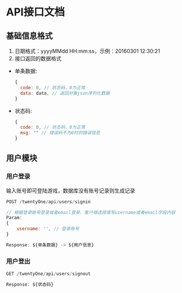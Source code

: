 # API接口文档

## 基础信息格式

1. 日期格式：yyyyMMdd HH:mm:ss，示例：20160301 12:30:21
2. 接口返回的数据格式
  - 单条数据:
    ```javascript
    {
      code: 0, // 状态码，0为正常
      data: data, // 返回对象json序列化数据
    }
    ```
  - 状态码:
    ```javascript
    {
      code: 0, // 状态码，0为正常
      msg: "" // 错误码不为0时的错误信息
    }
    ```

## 用户模块
### 用户登录
输入账号即可登陆游戏，数据库没有账号记录则生成记录

```javascript
POST /twentyOne/api/users/signin

// 根据登录账号登录或者email登录，客户端选择填写username或者email字段内容
Param:
{
	username: '', // 登录账号
}

Response: ${单条数据} -> ${用户信息}
```

### 用户登出

```javascript
GET /twentyOne/api/users/signout

Response: ${状态码}
```
